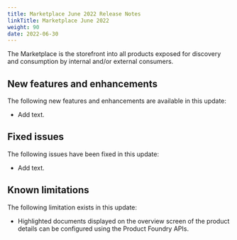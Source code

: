 ```yaml
---
title: Marketplace June 2022 Release Notes
linkTitle: Marketplace June 2022
weight: 90
date: 2022-06-30
---
```


The Marketplace is the storefront into all products exposed for discovery and consumption by internal and/or external consumers.

## New features and enhancements

The following new features and enhancements are available in this update:

* Add text.

## Fixed issues

The following issues have been fixed in this update:

* Add text.

## Known limitations

The following limitation exists in this update:

* Highlighted documents displayed on the overview screen of the product details can be configured using the Product Foundry APIs.
